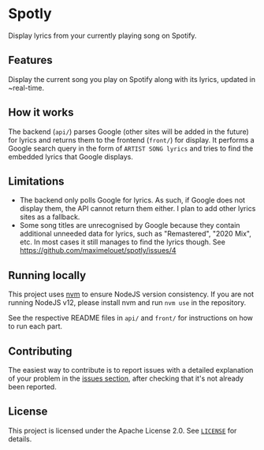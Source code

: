 # Spotly

Display lyrics from your currently playing song on Spotify.

## Features

Display the current song you play on Spotify along with its lyrics, updated in
~real-time.

## How it works

The backend (`api/`) parses Google (other sites will be added in the future) for
lyrics and returns them to the frontend (`front/`) for display. It performs a
Google search query in the form of `ARTIST SONG lyrics` and tries to find the
embedded lyrics that Google displays.

## Limitations

- The backend only polls Google for lyrics. As such, if Google does not display
  them, the API cannot return them either. I plan to add other lyrics sites as a
  fallback.
- Some song titles are unrecognised by Google because they contain additional
  unneeded data for lyrics, such as "Remastered", "2020 Mix", etc. In most cases
  it still manages to find the lyrics though. See
  https://github.com/maximelouet/spotly/issues/4

## Running locally

This project uses [nvm](https://github.com/nvm-sh/nvm) to ensure NodeJS version
consistency. If you are not running NodeJS v12, please install nvm and run `nvm
use` in the repository.

See the respective README files in `api/` and `front/` for instructions on how
to run each part.

## Contributing

The easiest way to contribute is to report issues with a detailed explanation of
your problem in the [issues
section](https://github.com/maximelouet/spotly/issues), after checking that it's
not already been reported.

## License

This project is licensed under the Apache License 2.0. See
[`LICENSE`](https://github.com/maximelouet/spotly/blob/master/LICENSE) for
details.
